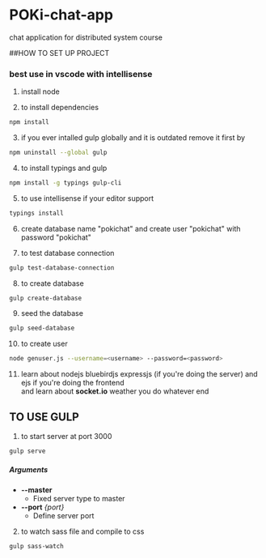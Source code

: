 # POKi-chat-app
chat application for distributed system course

##HOW TO SET UP PROJECT
### best use in vscode with intellisense

1. install node

2. to install dependencies
```bash
npm install
 ```

3. if you ever intalled gulp globally and it is outdated remove it first by
```bash
npm uninstall --global gulp
```  

4. to install typings and gulp
```bash
npm install -g typings gulp-cli
 ```

5. to use intellisense if your editor support
```bash
typings install
 ```

6. create database name "pokichat" and create user "pokichat" with password "pokichat"

7. to test database connection
```bash
gulp test-database-connection
```

8. to create database
```bash
gulp create-database
```

9. seed the database
```bash
gulp seed-database
```

10. to create user
```bash
node genuser.js --username=<username> --password=<password>
```

11. learn about nodejs bluebirdjs expressjs (if you're doing the server) and ejs if you're doing the frontend
   <br> and learn about **socket.io** weather you do whatever end

## TO USE GULP

1. to start server at port 3000
```bash
gulp serve
```
##### Arguments
+ **--master**
	* Fixed server type to master
+ **--port** *{port}*
	* Define server port


2. to watch sass file and compile to css
```bash
gulp sass-watch
```
